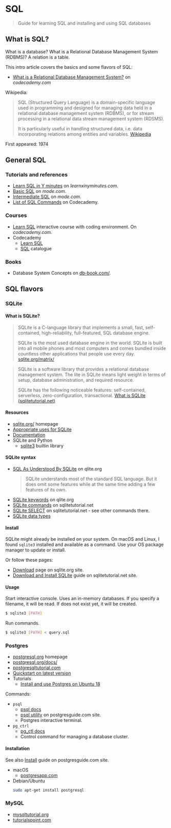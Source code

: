 # SQL
> Guide for learning SQL and installing and using SQL databases 


## What is SQL? 

What is a database? What is a Relational Database Management System (RDBMS)? A relation is a table.

This intro article covers the basics and some flavors of SQL:

- [What is a Relational Database Management System?](https://www.codecademy.com/articles/what-is-rdbms-sql) on _codecademy.com_

Wikipedia:

> SQL (Structured Query Language) is a domain-specific language used in programming and designed for managing data held in a relational database management system (RDBMS), or for stream processing in a relational data stream management system (RDSMS).
>
> It is particularly useful in handling structured data, i.e. data incorporating relations among entities and variables. [Wikipedia](https://en.wikipedia.org/wiki/SQL)

First appeared: 1974


## General SQL

### Tutorials and references

- [Learn SQL in Y minutes](https://learnxinyminutes.com/docs/sql/) on *learnxinyminutes.com*.
- [Basic SQL](https://mode.com/sql-tutorial/introduction-to-sql/) on _mode.com_.
- [Intermediate SQL](https://mode.com/sql-tutorial/sql-aggregate-functions/) on _mode.com_.
- [List of SQL Commands](https://www.codecademy.com/articles/sql-commands) on Codecademy.

### Courses

- [Learn SQL](https://www.codecademy.com/learn/learn-sql) interactive course with coding environment. On *codecademy.com*.
- Codecademy
    - [Learn SQL](https://www.codecademy.com/learn/learn-sql)
    - [SQL](https://www.codecademy.com/catalog/language/sql) catalogue

### Books

- Database System Concepts on [db-book.com/](https://www.db-book.com/).


## SQL flavors

### SQLite

#### What is SQLite?

> SQLite is a C-language library that implements a small, fast, self-contained, high-reliability, full-featured, SQL database engine.
>
> SQLite is the most used database engine in the world. SQLite is built into all mobile phones and most computers and comes bundled inside countless other applications that people use every day. [sqlite.org/matrix/](https://www.sqlite.org/matrix/)

> SQLite is a software library that provides a relational database management system. The lite in SQLite means light weight in terms of setup, database administration, and required resource. 
>
> SQLite has the following noticeable features: self-contained, serverless, zero-configuration, transactional. [What is SQLite (sqlitetutorial.net)](https://www.sqlitetutorial.net/what-is-sqlite/)

#### Resources

- [sqlite.org/](https://www.sqlite.org/) homepage
- [Appropriate uses for SQLite](https://www.sqlite.org/whentouse.html)
- [Documentation](https://www.sqlite.org/docs.html)
- SQLite and Python
    - [sqlite3](https://docs.python.org/3/library/sqlite3.html) builtin library

#### SQLite syntax

- [SQL As Understood By SQLite](https://www.sqlite.org/lang.html) on qlite.org
    > SQLite understands most of the standard SQL language. But it does omit some features while at the same time adding a few features of its own.
- [SQLite keywords](https://www.sqlite.org/lang_keywords.html) on qlite.org
- [SQLite commands](https://www.sqlitetutorial.net/sqlite-commands/) on sqlitetutorial.net
- [SQLite SELECT](https://www.sqlitetutorial.net/sqlite-select/) on sqlitetutorial.net - see other commands there.
- [SQLite data types](https://www.sqlitetutorial.net/sqlite-data-types/)

#### Install

SQLite might already be installed on your system. On macOS and Linux, I found `sqlite3` installed and available as a command. Use your OS package manager to update or install.

Or follow these pages:

- [Download](https://www.sqlite.org/download.html) page on sqlite.org site.
- [Download and Install SQLite](https://www.sqlitetutorial.net/download-install-sqlite/) guide on sqlitetutorial.net site.

#### Usage

Start interactive console. Uses an in-memory databases. If you specify a filename, it will be read. If does not exist yet, it will be created.

```sh
$ sqlite3 [PATH]
```

Run commands.

```sh
$ sqlite3 [PATH] < query.sql
```


### Postgres

- [postgresql.org](https://www.postgresql.org) homepage
- [postgresql.org/docs/](https://www.postgresql.org/docs/)
- [postgresqltutorial.com](https://www.postgresqltutorial.com/)
- [Quickstart on latest version](https://www.postgresql.org/docs/current/tutorial-start.html)
- Tutorials
    - [Install and use Postgres on Ubuntu 18](https://www.digitalocean.com/community/tutorials/how-to-install-and-use-postgresql-on-ubuntu-18-04)

Commands:

- `psql`
    - [psql docs](https://www.postgresql.org/docs/current/app-psql.html) 
    - [psql utility](http://postgresguide.com/utilities/psql.html) on postgresguide.com site.
    - Postgres interactive terminal.
- `pg_ctrl`
    - [pg_ctl docs](https://www.postgresql.org/docs/current/app-pg-ctl.html) 
    - Control command for managing a database cluster.

#### Installation

See also [Install](http://postgresguide.com/setup/install.html) guide on postgresguide.com site.

- macOS
    - [postgresapp.com](http://www.postgresapp.com/)
- Debian/Ubuntu
    ```sh
    sudo apt-get install postgresql
    ```

### MySQL

- [mysqltutorial.org](https://www.mysqltutorial.org/)
- [tutorialspoint.com](https://www.tutorialspoint.com/mysql/index.htm)
